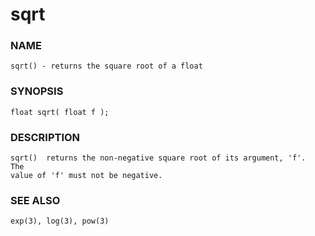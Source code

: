 # sqrt

### NAME

    sqrt() - returns the square root of a float

### SYNOPSIS

    float sqrt( float f );

### DESCRIPTION

    sqrt()  returns the non-negative square root of its argument, 'f'.  The
    value of 'f' must not be negative.

### SEE ALSO

    exp(3), log(3), pow(3)

